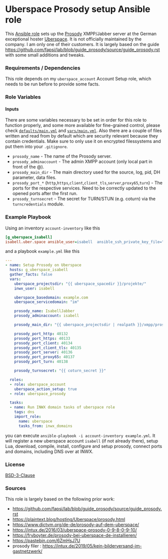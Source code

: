 # Uberspace Prosody setup Ansible role

This [Ansible role](https://docs.ansible.com/ansible/latest/user_guide/playbooks_reuse_roles.html) sets up the [Prosody](https://prosody.im/) XMPP/Jabber server at the German exceptional hoster [Uberspace](https://uberspace.de/). It is not officially maintained by the company. I am only one of their customers. It is largely based on the guide https://github.com/fapsi/lab/blob/guide_prosody/source/guide_prosody.rst with some small additions and tweaks.

### Requirements / Dependencies
This role depends on my `uberspace_account` Account Setup role, which needs to be run before to provide some facts. 

### Role Variables

#### Inputs
There are some variables necessary to be set in order for this role to function properly, and some more available for fine-grained control, please check [`defaults/main.yml`](defaults/main.yml) and [`vars/main.yml`](vars/main.yml). Also there are a couple of files written and read from by default which are security relevant because they contain credentials. Make sure to only use it on encrypted filessystems and put them into your `.gitignore`.

* `prosody_name` - The name of the Prosody server.
* `prosody_adminaccount` - The admin XMPP account (only local part in front of the @).
* `prosody_main_dir` - The main directory used for the source, log, pid, DH parameter, data files.
* `prosody_port_*` (`http`,`https`,`client`,`client_tls`,`server`,`proxy65`,`turn`) - The ports for the respective services. Need to be correctly updated to the opened ports after the first run.
* `prosody_turnsecret` - The secret for TURN/STUN (e.g. coturn) via the `turncredentials` module.

### Example Playbook

Using an inventory `account-inventory` like this

```ini
[g_uberspace_isabell]
isabell.uber.space ansible_user=isabell  ansible_ssh_private_key_file="{{ uberspace_loginkey_path }}"
```

and a playbook `example.yml` like this

```yml
---
- name: Setup Prosody on Uberspace
  hosts: g_uberspace_isabell
  gather_facts: false
  vars:
    uberspace_projectsdir: "{{ uberspace_spacedir }}/projekte/"
    inwx_user: isabell

    uberspace_basedomain: example.com
    uberspace_servicedomain: "im"

    prosody_name: IsabellJabber
    prosody_adminaccount: isabell

    prosody_main_dir: "{{ uberspace_projectsdir | realpath }}/xmpp/prosody"

    prosody_port_http: 40132
    prosody_port_https: 40133
    prosody_port_client: 40134
    prosody_port_client_tls: 40135
    prosody_port_server: 40136
    prosody_port_proxy65: 40137
    prosody_port_turn: 40138

    prosody_turnsecret: "{{ coturn_secret }}"

  roles:
  - role: uberspace_account
    uberspace_action_setup: true
  - role: uberspace_prosody

  tasks:
  - name: Run INWX domain tasks of uberspace role
    tags: dns
    import_role:
      name: uberspace
      tasks_from: inwx_domains
```

you can execute `ansible-playbook -i account-inventory example.yml`. It will register a new uberspace account `isabell` (if not already there), setup Lua, download, compile, install, configure and setup prosody, connect ports and domains, including DNS over at INWX.

### License

[BSD-3-Clause](https://opensource.org/licenses/BSD-3-Clause)

### Sources

This role is largely based on the following prior work:
* https://github.com/fapsi/lab/blob/guide_prosody/source/guide_prosody.rst
* https://plaintext.blog/hosting/Uberspace/prosody.html
* https://www.dictvm.org/de-de/prosody-auf-dem-uberspace/
* https://intux.de/2016/03/uberspace-prosody-0-9-8-0-9-10/
* https://fryboyter.de/prosody-bei-uberspace-de-installieren/
* https://pastebin.com/6ZmHsJ7U
* prosody filer : https://intux.de/2019/05/kein-bilderversand-im-gastnetzwerk/

